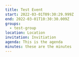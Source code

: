 ```yaml
---
title: Test Event
start: 2022-03-01T09:30:29.999Z
end: 2022-03-01T10:30:30.009Z
groups:
  - test-group
location: Location
invitation: Invitiation
agenda: This is the agenda
minutes: these are the minutes
---
```


